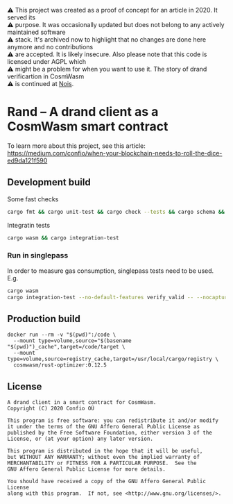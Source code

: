 ⚠️ This project was created as a proof of concept for an article in 2020. It served its<br>
⚠️ purpose. It was occasionally updated but does not belong to any actively maintained software<br>
⚠️ stack. It's archived now to highlight that no changes are done here anymore and no contributions<br>
⚠️ are accepted. It is likely insecure. Also please note that this code is licensed under AGPL which<br>
⚠️ might be a problem for when you want to use it. The story of drand verificartion in CosmWasm<br>
⚠️ is continued at [Nois](https://nois.network).

# Rand – A drand client as a CosmWasm smart contract

To learn more about this project, see this article: https://medium.com/confio/when-your-blockchain-needs-to-roll-the-dice-ed9da121f590

## Development build

Some fast checks

```sh
cargo fmt && cargo unit-test && cargo check --tests && cargo schema && cargo clippy -- -D warnings
```

Integratin tests

```sh
cargo wasm && cargo integration-test
```

### Run in singlepass

In order to measure gas consumption, singlepass tests need to be used. E.g.

```sh
cargo wasm
cargo integration-test --no-default-features verify_valid -- --nocapture
```

## Production build

```
docker run --rm -v "$(pwd)":/code \
  --mount type=volume,source="$(basename "$(pwd)")_cache",target=/code/target \
  --mount type=volume,source=registry_cache,target=/usr/local/cargo/registry \
  cosmwasm/rust-optimizer:0.12.5
```

## License

```
A drand client in a smart contract for CosmWasm.
Copyright (C) 2020 Confio OÜ

This program is free software: you can redistribute it and/or modify
it under the terms of the GNU Affero General Public License as
published by the Free Software Foundation, either version 3 of the
License, or (at your option) any later version.

This program is distributed in the hope that it will be useful,
but WITHOUT ANY WARRANTY; without even the implied warranty of
MERCHANTABILITY or FITNESS FOR A PARTICULAR PURPOSE.  See the
GNU Affero General Public License for more details.

You should have received a copy of the GNU Affero General Public License
along with this program.  If not, see <http://www.gnu.org/licenses/>.
```
